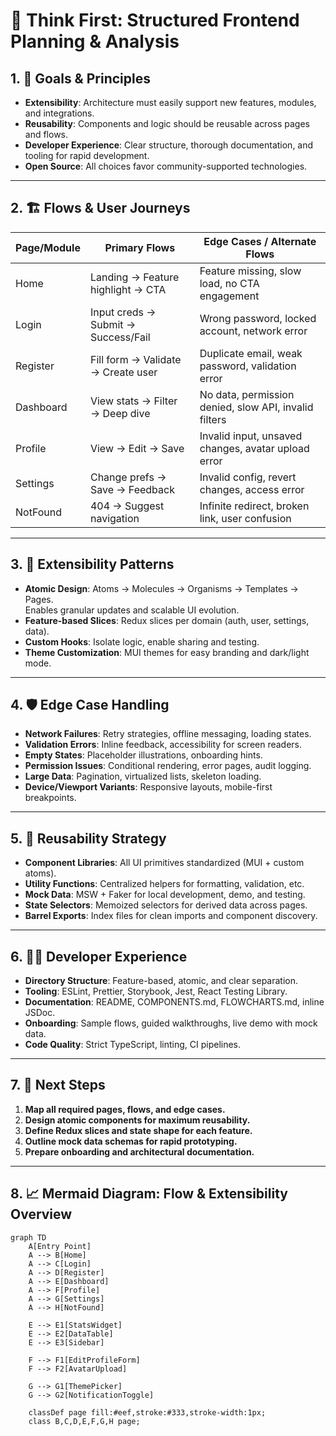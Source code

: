 # 🧠 Think First: Structured Frontend Planning & Analysis

## 1. 🎯 Goals & Principles

- **Extensibility**: Architecture must easily support new features, modules, and integrations.
- **Reusability**: Components and logic should be reusable across pages and flows.
- **Developer Experience**: Clear structure, thorough documentation, and tooling for rapid development.
- **Open Source**: All choices favor community-supported technologies.

---

## 2. 🏗️ Flows & User Journeys

| Page/Module   | Primary Flows                                   | Edge Cases / Alternate Flows                           |
|---------------|-------------------------------------------------|--------------------------------------------------------|
| Home          | Landing → Feature highlight → CTA               | Feature missing, slow load, no CTA engagement          |
| Login         | Input creds → Submit → Success/Fail             | Wrong password, locked account, network error          |
| Register      | Fill form → Validate → Create user              | Duplicate email, weak password, validation error       |
| Dashboard     | View stats → Filter → Deep dive                 | No data, permission denied, slow API, invalid filters  |
| Profile       | View → Edit → Save                              | Invalid input, unsaved changes, avatar upload error    |
| Settings      | Change prefs → Save → Feedback                  | Invalid config, revert changes, access error           |
| NotFound      | 404 → Suggest navigation                        | Infinite redirect, broken link, user confusion         |

---

## 3. 🧩 Extensibility Patterns

- **Atomic Design**: Atoms → Molecules → Organisms → Templates → Pages.  
  Enables granular updates and scalable UI evolution.
- **Feature-based Slices**: Redux slices per domain (auth, user, settings, data).
- **Custom Hooks**: Isolate logic, enable sharing and testing.
- **Theme Customization**: MUI themes for easy branding and dark/light mode.

---

## 4. 🛡 Edge Case Handling

- **Network Failures**: Retry strategies, offline messaging, loading states.
- **Validation Errors**: Inline feedback, accessibility for screen readers.
- **Empty States**: Placeholder illustrations, onboarding hints.
- **Permission Issues**: Conditional rendering, error pages, audit logging.
- **Large Data**: Pagination, virtualized lists, skeleton loading.
- **Device/Viewport Variants**: Responsive layouts, mobile-first breakpoints.

---

## 5. 🔄 Reusability Strategy

- **Component Libraries**: All UI primitives standardized (MUI + custom atoms).
- **Utility Functions**: Centralized helpers for formatting, validation, etc.
- **Mock Data**: MSW + Faker for local development, demo, and testing.
- **State Selectors**: Memoized selectors for derived data across pages.
- **Barrel Exports**: Index files for clean imports and component discovery.

---

## 6. 👨‍💻 Developer Experience

- **Directory Structure**: Feature-based, atomic, and clear separation.
- **Tooling**: ESLint, Prettier, Storybook, Jest, React Testing Library.
- **Documentation**: README, COMPONENTS.md, FLOWCHARTS.md, inline JSDoc.
- **Onboarding**: Sample flows, guided walkthroughs, live demo with mock data.
- **Code Quality**: Strict TypeScript, linting, CI pipelines.

---

## 7. 📝 Next Steps

1. **Map all required pages, flows, and edge cases.**
2. **Design atomic components for maximum reusability.**
3. **Define Redux slices and state shape for each feature.**
4. **Outline mock data schemas for rapid prototyping.**
5. **Prepare onboarding and architectural documentation.**

---

## 8. 📈 Mermaid Diagram: Flow & Extensibility Overview

```mermaid
graph TD
    A[Entry Point]
    A --> B[Home]
    A --> C[Login]
    A --> D[Register]
    A --> E[Dashboard]
    A --> F[Profile]
    A --> G[Settings]
    A --> H[NotFound]

    E --> E1[StatsWidget]
    E --> E2[DataTable]
    E --> E3[Sidebar]

    F --> F1[EditProfileForm]
    F --> F2[AvatarUpload]

    G --> G1[ThemePicker]
    G --> G2[NotificationToggle]

    classDef page fill:#eef,stroke:#333,stroke-width:1px;
    class B,C,D,E,F,G,H page;
```